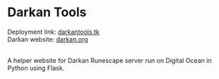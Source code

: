 <h1>Darkan Tools</h1>
Deployment link: <a href="darkantools.us.to">darkantools.tk</a><br>
Darkan website: <a href="https://darkan.org/">darkan.org</a><br><br>

A helper website for Darkan Runescape server run on Digital Ocean in Python using Flask.
